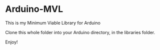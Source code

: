 Arduino-MVL
===========

This is my Minimum Viable Library for Arduino

Clone this whole folder into your Arduino directory, in the libraries folder.

Enjoy!
